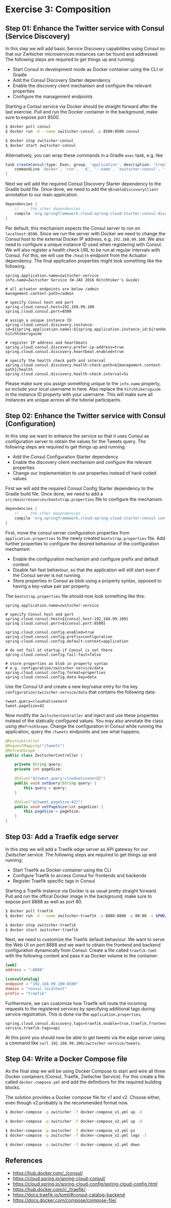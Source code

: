 # Exercise 3: Composition

## Step 01: Enhance the Twitter service with Consul (Service Discovery)

In this step we will add basic Service Discovery capabilities using Consul so that our
Zwitscher microservices instances can be found and addressed. The following steps are
required to get things up and running:

* Start Consul in development mode as Docker container using the CLI or Gradle
* Add the Consul Discovery Starter dependency
* Enable the discovery client mechanism and configure the relevant properties
* Configure the management endpoints

Starting a Consul service via Docker should be straight forward after the last exercise.
Pull and run the Docker container in the background, make sure to expose port 8500.

```bash
$ docker pull consul
$ docker run -d --name zwitscher-consul -p 8500:8500 consul

$ docker stop zwitscher-consul
$ docker start zwitscher-consul
```

Alternatively, you can wrap these commands in a Gradle `exec` task, e.g. like

```groovy
task createConsul(type: Exec, group: 'application', description: 'Create Consul container') {
    commandLine 'docker', 'run', '-d', '--name', 'zwitscher-consul', '-p', '8500:8500', 'consul'
}
```

Next we will add the required Consul Discovery Starter dependency to the Gradle build file. Once
done, we need to add the `@EnableDiscoveryClient` annotation to our main application.

```groovy
dependencies {
    // ... the other dependencies ...
    compile 'org.springframework.cloud:spring-cloud-starter-consul-discovery'
}
```

Per default, this mechanism expects the Consul server to run on `localhost:8500`. Since we run the
server with Docker we need to change the Consul host to the external Docker IP address, e.g. `192.168.99.100`.
We also need to configure a unique instance ID used when registering with Consul. We will also register
a health check URL to be run at regular intervals with Consul. For this, we will use the `/health` endpoint
from the Actuator dependency. The final application properties might look something like the
following.

```
spring.application.name=zwitscher-service
info.name=Zwitscher Service (W-JAX 2016 Hitchhiker's Guide)

# all actuator endpoints are below /admin
management.context-path=/admin

# specify Consul host and port
spring.cloud.consul.host=192.168.99.100
spring.cloud.consul.port=8500

# assign a unique instance ID
spring.cloud.consul.discovery.instance-id=${spring.application.name}:${spring.application.instance_id:${random.value}}-hitchhikersguide

# register IP address and heartbeats
spring.cloud.consul.discovery.prefer-ip-address=true
spring.cloud.consul.discovery.heartbeat.enabled=true

# specify the health check path and interval
spring.cloud.consul.discovery.health-check-path=${management.context-path}/health
spring.cloud.consul.discovery.health-check-interval=5s
```

Please make sure you assign something unique to the `info.name` property, so include
your local username in here. Also replace the `hitchhikersguide` in the instance ID
property with your username. This will make sure all instances are unique across all
the tutorial participants.


## Step 02: Enhance the Twitter service with Consul (Configuration)

In this step we want to enhance the service so that it uses Consul as configuration server
to obtain the values for the Tweets query. The following steps are required to get things
up and running:

* Add the Consul Configuration Starter dependency
* Enable the discovery client mechanism and configure the relevant properties
* Change our implementation to use properties instead of hard-coded values

First we will add the required Consul Config Starter dependency to the Gradle build file. Once
done, we need to add a `src/main/resources/bootstrap.properties` file to configure the mechanism.

```groovy
dependencies {
    // ... the other dependencies ...
    compile 'org.springframework.cloud:spring-cloud-starter-consul-config'
}
```

First, move the consul server configuration properties from `application.properties` to the
newly created `bootstrap.properties` file. Add further properties to configure the desired
behaviour of the configuration mechanism:

* Enable the configuration mechanism and configure prefix and default context.
* Disable fail-fast behaviour, so that the application will still start even if the Consul
  server is not running.
* Store properties in Consul as blob using a property syntax, opposed to having a
  key-value pair per property.

The `bootstrap.properties` file should now look something like this:

```
spring.application.name=zwitscher-service

# specify Consul host and port
spring.cloud.consul.host=${consul.host:192.168.99.100}
spring.cloud.consul.port=${consul.port:8500}

spring.cloud.consul.config.enabled=true
spring.cloud.consul.config.prefix=configuration
spring.cloud.consul.config.default-context=application

# do not fail at startup if Consul is not there
spring.cloud.consul.config.fail-fast=false

# store properties as blob in property syntax
# e.g. configuration/zwitscher-service/data
spring.cloud.consul.config.format=properties
spring.cloud.consul.config.data-key=data
```

Use the Consul UI and create a new key/value entry for the key `configuration/zwitscher-service/data`
that contains the following data:

```
tweet.query=cloudnativenerd
tweet.pageSize=42
```

Now modify the `ZwitscherController` and inject and use these properties instead of the statically
configured values. You may also annotate the class using `@RefreshScope`. Change the configuration
in Consul while running the application, query the `/tweets` endpoints and see what happens.

```java
@RestController
@RequestMapping("/tweets")
@RefreshScope
public class ZwitscherController {

    private String query;
    private int pageSize;

    @Value("${tweet.query:cloudnativenerd}")
    public void setQuery(String query) {
        this.query = query;
    }

    @Value("${tweet.pageSize:42}")
    public void setPageSize(int pageSize) {
        this.pageSize = pageSize;
    }
}
```


## Step 03: Add a Traefik edge server

In this step we will add a Traefik edge server as API gateway for our Zwitscher service.
The following steps are required to get things up and running:

* Start Traefik as Docker container using the CLI
* Configure Traefik to access Consul for frontends and backends
* Register Traefik specific tags in Consul

Starting a Traefik instance via Docker is as usual pretty straight forward.
Pull and run the offical Docker image in the background, make sure to expose port 8888
as well as port 80.

```bash
$ docker pull traefik
$ docker run -d --name zwitscher-traefik -p 8888:8888 -p 80:80 -v $PWD/traefik.toml:/etc/traefik/traefik.toml traefik

$ docker stop zwitscher-traefik
$ docker start zwitscher-traefik
```

Next, we need to customize the Traefik default behaviour. We want to serve the Web UI on port 8888 and we
want to obtain the frontend and backend configuration dynamically from Consul. Create a file called `traefik.toml`
with the following content and pass it as Docker volume to the container:

```toml
[web]
address = ":8888"

[consulCatalog]
endpoint = "192.168.99.100:8500"
domain = "consul.localhost"
prefix = "traefik"
```

Furthermore, we can customize how Traefik will route the incoming requests to the registered services by
specifying additional tags during service registration. This is done via the `application.properties`.

```
spring.cloud.consul.discovery.tags=traefik.enable=true,traefik.frontend.rule=PathPrefixStrip:/zwitscher-service,traefik.tags=api
```

At this point you should now be able to get tweets via the edge server using a command
like `curl 192.168.99.100/zwitscher-service/tweets`.

## Step 04: Write a Docker Compose file

As the final step we will be using Docker Compose to start and wire all three Docker containers
(Consul, Traefik, Zwitscher Service). For this create a file called `docker-compose.yml` and add
the definitions for the required building blocks.

The solution provides a Docker compose file for v1 and v2. Choose either, even though v2 probably
is the recommended format now.

```bash
$ docker-compose -p zwitscher -f docker-compose_v1.yml up -d

$ docker-compose -p zwitscher -f docker-compose_v2.yml up -d

$ docker-compose -p zwitscher -f docker-compose_v2.yml ps
$ docker-compose -p zwitscher -f docker-compose_v2.yml logs -f

$ docker-compose -p zwitscher -f docker-compose_v2.yml down
```


## References

* https://hub.docker.com/_/consul/
* https://cloud.spring.io/spring-cloud-consul/
* https://cloud.spring.io/spring-cloud-config/spring-cloud-config.html
* https://hub.docker.com/r/_/traefik/
* https://docs.traefik.io/toml/#consul-catalog-backend
* https://docs.docker.com/compose/compose-file/
